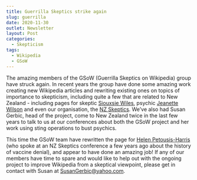 ```yaml
---
title: Guerrilla Skeptics strike again
slug: guerrilla
date: 2020-11-30
outlet: Newsletter
layout: Post
categories:
  - Skepticism
tags:
  - Wikipedia
  - GSoW
---
```


The amazing members of the GSoW (Guerrilla Skeptics on Wikipedia) group have struck again. In recent years the group have done some amazing work creating new Wikipedia articles and rewriting existing ones on topics of importance to skepticism, including quite a few that are related to New Zealand - including pages for skeptic [Siouxsie Wiles](https://en.wikipedia.org/wiki/Siouxsie_Wiles), psychic [Jeanette Wilson](https://en.wikipedia.org/wiki/Jeanette_Wilson) and even our organisation, the [NZ Skeptics](https://en.wikipedia.org/wiki/NZ_Skeptics). We’ve also had Susan Gerbic, head of the project, come to New Zealand twice in the last few years to talk to us at our conferences about both the GSoW project and her work using sting operations to bust psychics.

<!-- more -->

This time the GSoW team have rewritten the page for [Helen Petousis-Harris](https://en.wikipedia.org/wiki/Helen_Petousis-Harris) (who spoke at an NZ Skeptics conference a few years ago about the history of vaccine denial), and appear to have done an amazing job! If any of our members have time to spare and would like to help out with the ongoing project to improve Wikipedia from a skeptical viewpoint, please get in contact with Susan at [SusanGerbic@yahoo.com](mailto:SusanGerbic@yahoo.com).
